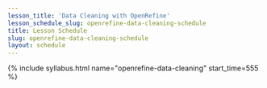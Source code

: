 ```yaml
---
lesson_title: 'Data Cleaning with OpenRefine'
lesson_schedule_slug: openrefine-data-cleaning-schedule
title: Lesson Schedule
slug: openrefine-data-cleaning-schedule
layout: schedule
---
```

{% include syllabus.html  name="openrefine-data-cleaning" start_time=555 %}